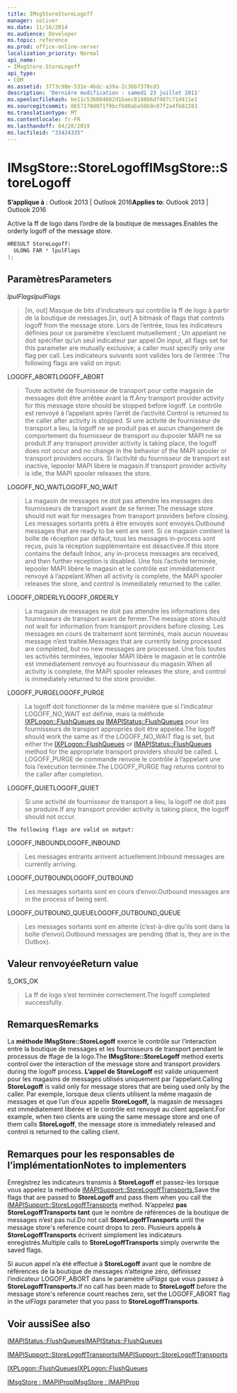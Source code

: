 ```yaml
---
title: IMsgStoreStoreLogoff
manager: soliver
ms.date: 11/16/2014
ms.audience: Developer
ms.topic: reference
ms.prod: office-online-server
localization_priority: Normal
api_name:
- IMsgStore.StoreLogoff
api_type:
- COM
ms.assetid: 3773c98e-531e-4bdc-a39a-2c3bb7378cd3
description: 'Derniére modification : samedi 23 juillet 2011'
ms.openlocfilehash: be11c536804682d1baec8188b6d7487c71d411e1
ms.sourcegitcommit: 8657170d071f9bcf680aba50b9c07f2a4fb82283
ms.translationtype: MT
ms.contentlocale: fr-FR
ms.lasthandoff: 04/28/2019
ms.locfileid: "33424335"
---
```

# <a name="imsgstorestorelogoff"></a><span data-ttu-id="76951-103">IMsgStore::StoreLogoff</span><span class="sxs-lookup"><span data-stu-id="76951-103">IMsgStore::StoreLogoff</span></span>

  
  
<span data-ttu-id="76951-104">**S’applique à** : Outlook 2013 | Outlook 2016</span><span class="sxs-lookup"><span data-stu-id="76951-104">**Applies to**: Outlook 2013 | Outlook 2016</span></span> 
  
<span data-ttu-id="76951-105">Active la ff de logo dans l’ordre de la boutique de messages.</span><span class="sxs-lookup"><span data-stu-id="76951-105">Enables the orderly logoff of the message store.</span></span>
  
```cpp
HRESULT StoreLogoff(
  ULONG FAR * lpulFlags
);
```

## <a name="parameters"></a><span data-ttu-id="76951-106">Paramètres</span><span class="sxs-lookup"><span data-stu-id="76951-106">Parameters</span></span>

 <span data-ttu-id="76951-107">_lpulFlags_</span><span class="sxs-lookup"><span data-stu-id="76951-107">_lpulFlags_</span></span>
  
> <span data-ttu-id="76951-108">[in, out] Masque de bits d’indicateurs qui contrôle la ff de logo à partir de la boutique de messages.</span><span class="sxs-lookup"><span data-stu-id="76951-108">[in, out] A bitmask of flags that controls logoff from the message store.</span></span> <span data-ttu-id="76951-109">Lors de l’entrée, tous les indicateurs définies pour ce paramètre s’excluent mutuellement ; Un appelant ne doit spécifier qu’un seul indicateur par appel.</span><span class="sxs-lookup"><span data-stu-id="76951-109">On input, all flags set for this parameter are mutually exclusive; a caller must specify only one flag per call.</span></span> <span data-ttu-id="76951-110">Les indicateurs suivants sont valides lors de l’entrée :</span><span class="sxs-lookup"><span data-stu-id="76951-110">The following flags are valid on input:</span></span>
    
<span data-ttu-id="76951-111">LOGOFF_ABORT</span><span class="sxs-lookup"><span data-stu-id="76951-111">LOGOFF_ABORT</span></span> 
  
> <span data-ttu-id="76951-112">Toute activité de fournisseur de transport pour cette magasin de messages doit être arrêtée avant la ff.</span><span class="sxs-lookup"><span data-stu-id="76951-112">Any transport provider activity for this message store should be stopped before logoff.</span></span> <span data-ttu-id="76951-113">Le contrôle est renvoyé à l’appelant après l’arrêt de l’activité.</span><span class="sxs-lookup"><span data-stu-id="76951-113">Control is returned to the caller after activity is stopped.</span></span> <span data-ttu-id="76951-114">Si une activité de fournisseur de transport a lieu, la logoff ne se produit pas et aucun changement de comportement du fournisseur de transport ou dupooler MAPI ne se produit.</span><span class="sxs-lookup"><span data-stu-id="76951-114">If any transport provider activity is taking place, the logoff does not occur and no change in the behavior of the MAPI spooler or transport providers occurs.</span></span> <span data-ttu-id="76951-115">Si l’activité du fournisseur de transport est inactive, lepooler MAPI libère le magasin.</span><span class="sxs-lookup"><span data-stu-id="76951-115">If transport provider activity is idle, the MAPI spooler releases the store.</span></span> 
    
<span data-ttu-id="76951-116">LOGOFF_NO_WAIT</span><span class="sxs-lookup"><span data-stu-id="76951-116">LOGOFF_NO_WAIT</span></span> 
  
> <span data-ttu-id="76951-117">La magasin de messages ne doit pas attendre les messages des fournisseurs de transport avant de se fermer.</span><span class="sxs-lookup"><span data-stu-id="76951-117">The message store should not wait for messages from transport providers before closing.</span></span> <span data-ttu-id="76951-118">Les messages sortants prêts à être envoyés sont envoyés.</span><span class="sxs-lookup"><span data-stu-id="76951-118">Outbound messages that are ready to be sent are sent.</span></span> <span data-ttu-id="76951-119">Si ce magasin contient la boîte de réception par défaut, tous les messages in-process sont reçus, puis la réception supplémentaire est désactivée.</span><span class="sxs-lookup"><span data-stu-id="76951-119">If this store contains the default Inbox, any in-process messages are received, and then further reception is disabled.</span></span> <span data-ttu-id="76951-120">Une fois l’activité terminée, lepooler MAPI libère le magasin et le contrôle est immédiatement renvoyé à l’appelant.</span><span class="sxs-lookup"><span data-stu-id="76951-120">When all activity is complete, the MAPI spooler releases the store, and control is immediately returned to the caller.</span></span> 
    
<span data-ttu-id="76951-121">LOGOFF_ORDERLY</span><span class="sxs-lookup"><span data-stu-id="76951-121">LOGOFF_ORDERLY</span></span> 
  
> <span data-ttu-id="76951-122">La magasin de messages ne doit pas attendre les informations des fournisseurs de transport avant de fermer.</span><span class="sxs-lookup"><span data-stu-id="76951-122">The message store should not wait for information from transport providers before closing.</span></span> <span data-ttu-id="76951-123">Les messages en cours de traitement sont terminés, mais aucun nouveau message n’est traitée.</span><span class="sxs-lookup"><span data-stu-id="76951-123">Messages that are currently being processed are completed, but no new messages are processed.</span></span> <span data-ttu-id="76951-124">Une fois toutes les activités terminées, lepooler MAPI libère le magasin et le contrôle est immédiatement renvoyé au fournisseur du magasin.</span><span class="sxs-lookup"><span data-stu-id="76951-124">When all activity is complete, the MAPI spooler releases the store, and control is immediately returned to the store provider.</span></span> 
    
<span data-ttu-id="76951-125">LOGOFF_PURGE</span><span class="sxs-lookup"><span data-stu-id="76951-125">LOGOFF_PURGE</span></span> 
  
> <span data-ttu-id="76951-126">La logoff doit fonctionner de la même manière que si l’indicateur LOGOFF_NO_WAIT est définie, mais la méthode [IXPLogon::FlushQueues ou](ixplogon-flushqueues.md) [IMAPIStatus::FlushQueues](imapistatus-flushqueues.md) pour les fournisseurs de transport appropriés doit être appelée.</span><span class="sxs-lookup"><span data-stu-id="76951-126">The logoff should work the same as if the LOGOFF_NO_WAIT flag is set, but either the [IXPLogon::FlushQueues](ixplogon-flushqueues.md) or [IMAPIStatus::FlushQueues](imapistatus-flushqueues.md) method for the appropriate transport providers should be called.</span></span> <span data-ttu-id="76951-127">L LOGOFF_PURGE de commande renvoie le contrôle à l’appelant une fois l’exécution terminée.</span><span class="sxs-lookup"><span data-stu-id="76951-127">The LOGOFF_PURGE flag returns control to the caller after completion.</span></span> 
    
<span data-ttu-id="76951-128">LOGOFF_QUIET</span><span class="sxs-lookup"><span data-stu-id="76951-128">LOGOFF_QUIET</span></span> 
  
> <span data-ttu-id="76951-129">Si une activité de fournisseur de transport a lieu, la logoff ne doit pas se produire.</span><span class="sxs-lookup"><span data-stu-id="76951-129">If any transport provider activity is taking place, the logoff should not occur.</span></span>
    
    The following flags are valid on output:
    
<span data-ttu-id="76951-130">LOGOFF_INBOUND</span><span class="sxs-lookup"><span data-stu-id="76951-130">LOGOFF_INBOUND</span></span> 
  
> <span data-ttu-id="76951-131">Les messages entrants arrivent actuellement.</span><span class="sxs-lookup"><span data-stu-id="76951-131">Inbound messages are currently arriving.</span></span>
    
<span data-ttu-id="76951-132">LOGOFF_OUTBOUND</span><span class="sxs-lookup"><span data-stu-id="76951-132">LOGOFF_OUTBOUND</span></span> 
  
> <span data-ttu-id="76951-133">Les messages sortants sont en cours d’envoi.</span><span class="sxs-lookup"><span data-stu-id="76951-133">Outbound messages are in the process of being sent.</span></span>
    
<span data-ttu-id="76951-134">LOGOFF_OUTBOUND_QUEUE</span><span class="sxs-lookup"><span data-stu-id="76951-134">LOGOFF_OUTBOUND_QUEUE</span></span> 
  
> <span data-ttu-id="76951-135">Les messages sortants sont en attente (c’est-à-dire qu’ils sont dans la boîte d’envoi).</span><span class="sxs-lookup"><span data-stu-id="76951-135">Outbound messages are pending (that is, they are in the Outbox).</span></span>
    
## <a name="return-value"></a><span data-ttu-id="76951-136">Valeur renvoyée</span><span class="sxs-lookup"><span data-stu-id="76951-136">Return value</span></span>

<span data-ttu-id="76951-137">S_OK</span><span class="sxs-lookup"><span data-stu-id="76951-137">S_OK</span></span> 
  
> <span data-ttu-id="76951-138">La ff de logo s’est terminée correctement.</span><span class="sxs-lookup"><span data-stu-id="76951-138">The logoff completed successfully.</span></span>
    
## <a name="remarks"></a><span data-ttu-id="76951-139">Remarques</span><span class="sxs-lookup"><span data-stu-id="76951-139">Remarks</span></span>

<span data-ttu-id="76951-140">La **méthode IMsgStore::StoreLogoff** exerce le contrôle sur l’interaction entre la boutique de messages et les fournisseurs de transport pendant le processus de ffage de la logo.</span><span class="sxs-lookup"><span data-stu-id="76951-140">The **IMsgStore::StoreLogoff** method exerts control over the interaction of the message store and transport providers during the logoff process.</span></span> <span data-ttu-id="76951-141">**L’appel de StoreLogoff** est valide uniquement pour les magasins de messages utilisés uniquement par l’appelant.</span><span class="sxs-lookup"><span data-stu-id="76951-141">Calling **StoreLogoff** is valid only for message stores that are being used only by the caller.</span></span> <span data-ttu-id="76951-142">Par exemple, lorsque deux clients utilisent la même magasin de messages et que l’un d’eux appelle **StoreLogoff,** la magasin de messages est immédiatement libérée et le contrôle est renvoyé au client appelant.</span><span class="sxs-lookup"><span data-stu-id="76951-142">For example, when two clients are using the same message store and one of them calls **StoreLogoff**, the message store is immediately released and control is returned to the calling client.</span></span>
  
## <a name="notes-to-implementers"></a><span data-ttu-id="76951-143">Remarques pour les responsables de l’implémentation</span><span class="sxs-lookup"><span data-stu-id="76951-143">Notes to implementers</span></span>

<span data-ttu-id="76951-144">Enregistrez les indicateurs transmis à **StoreLogoff** et passez-les lorsque vous appelez la méthode [IMAPISupport::StoreLogoffTransports.](imapisupport-storelogofftransports.md)</span><span class="sxs-lookup"><span data-stu-id="76951-144">Save the flags that are passed to **StoreLogoff** and pass them when you call the [IMAPISupport::StoreLogoffTransports](imapisupport-storelogofftransports.md) method.</span></span> <span data-ttu-id="76951-145">N’appelez **pas StoreLogoffTransports tant** que le nombre de références de la boutique de messages n’est pas nul.</span><span class="sxs-lookup"><span data-stu-id="76951-145">Do not call **StoreLogoffTransports** until the message store's reference count drops to zero.</span></span> <span data-ttu-id="76951-146">Plusieurs appels **à StoreLogoffTransports** écrivent simplement les indicateurs enregistrés.</span><span class="sxs-lookup"><span data-stu-id="76951-146">Multiple calls to **StoreLogoffTransports** simply overwrite the saved flags.</span></span> 
  
<span data-ttu-id="76951-147">Si aucun appel n’a été effectué à **StoreLogoff** avant que le nombre de références de la boutique de messages n’atteigne zéro, définissez l’indicateur LOGOFF_ABORT dans le paramètre _ulFlags_ que vous passez à **StoreLogoffTransports.**</span><span class="sxs-lookup"><span data-stu-id="76951-147">If no call has been made to **StoreLogoff** before the message store's reference count reaches zero, set the LOGOFF_ABORT flag in the  _ulFlags_ parameter that you pass to **StoreLogoffTransports**.</span></span>
  
## <a name="see-also"></a><span data-ttu-id="76951-148">Voir aussi</span><span class="sxs-lookup"><span data-stu-id="76951-148">See also</span></span>



[<span data-ttu-id="76951-149">IMAPIStatus::FlushQueues</span><span class="sxs-lookup"><span data-stu-id="76951-149">IMAPIStatus::FlushQueues</span></span>](imapistatus-flushqueues.md)
  
[<span data-ttu-id="76951-150">IMAPISupport::StoreLogoffTransports</span><span class="sxs-lookup"><span data-stu-id="76951-150">IMAPISupport::StoreLogoffTransports</span></span>](imapisupport-storelogofftransports.md)
  
[<span data-ttu-id="76951-151">IXPLogon::FlushQueues</span><span class="sxs-lookup"><span data-stu-id="76951-151">IXPLogon::FlushQueues</span></span>](ixplogon-flushqueues.md)
  
[<span data-ttu-id="76951-152">IMsgStore : IMAPIProp</span><span class="sxs-lookup"><span data-stu-id="76951-152">IMsgStore : IMAPIProp</span></span>](imsgstoreimapiprop.md)

